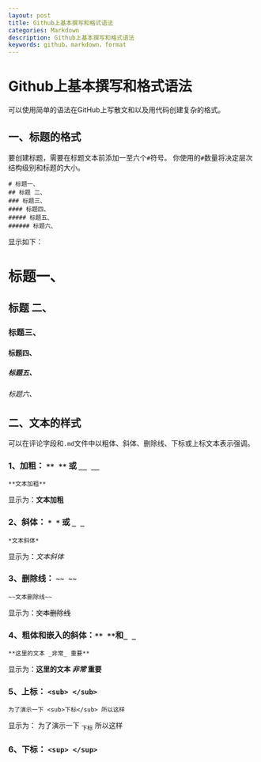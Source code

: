 ```yaml
---
layout: post
title: Github上基本撰写和格式语法
categories: Markdown
description: Github上基本撰写和格式语法
keywords: github，markdown，format
---
```


# Github上基本撰写和格式语法

可以使用简单的语法在GitHub上写散文和以及用代码创建复杂的格式。

## 一、标题的格式

要创建标题，需要在标题文本前添加一至六个```#```符号。 你使用的```#```数量将决定层次结构级别和标题的大小。

```
# 标题一、
## 标题 二、
### 标题三、
#### 标题四、
##### 标题五、
###### 标题六、
```
显示如下：

# 标题一、
## 标题 二、
### 标题三、
#### 标题四、
##### 标题五、
###### 标题六、

## 二、文本的样式

可以在评论字段和```.md```文件中以粗体、斜体、删除线、下标或上标文本表示强调。

### 1、加粗： ```** **``` 或 ```__ __```

```**文本加粗**```

显示为：**文本加粗**

### 2、斜体： ```* *``` 或 ```_ _```

```*文本斜体*```

显示为：*文本斜体*

### 3、删除线： ```~~ ~~```

```~~文本删除线~~```

显示为：~~文本删除线~~

### 4、粗体和嵌入的斜体：```** **```和```_ _```

```**这里的文本 _非常_ 重要**```

显示为：**这里的文本 _非常_ 重要**

### 5、上标： ```<sub> </sub>```

 ```为了演示一下 <sub>下标</sub> 所以这样```

 显示为： 为了演示一下 <sub>下标</sub> 所以这样

### 6、下标： ```<sup> </sup>```
